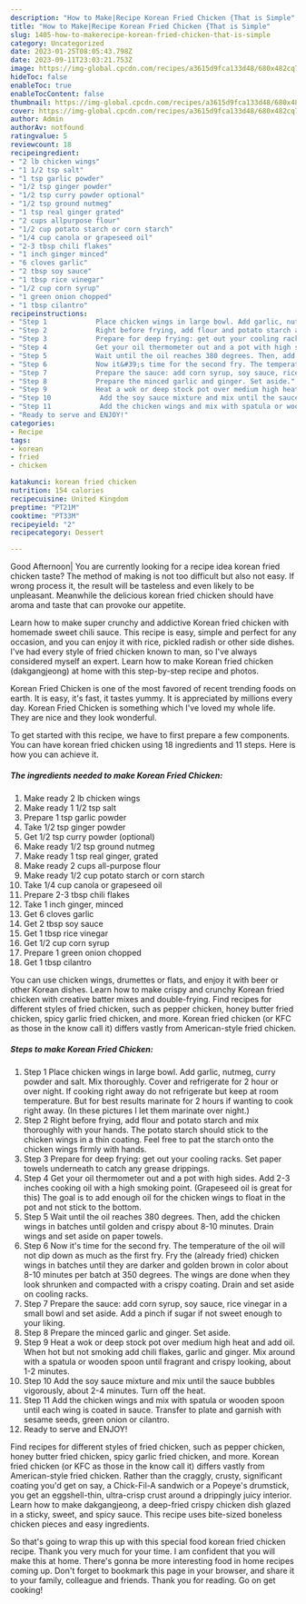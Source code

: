 ```yaml
---
description: "How to Make|Recipe Korean Fried Chicken {That is Simple"
title: "How to Make|Recipe Korean Fried Chicken {That is Simple"
slug: 1405-how-to-makerecipe-korean-fried-chicken-that-is-simple
category: Uncategorized
date: 2023-01-25T08:05:43.798Z
date: 2023-09-11T23:03:21.753Z
image: https://img-global.cpcdn.com/recipes/a3615d9fca133d48/680x482cq70/korean-fried-chicken-recipe-main-photo.jpg
hideToc: false
enableToc: true
enableTocContent: false
thumbnail: https://img-global.cpcdn.com/recipes/a3615d9fca133d48/680x482cq70/korean-fried-chicken-recipe-main-photo.jpg
cover: https://img-global.cpcdn.com/recipes/a3615d9fca133d48/680x482cq70/korean-fried-chicken-recipe-main-photo.jpg
author: Admin
authorAv: notfound
ratingvalue: 5
reviewcount: 18
recipeingredient:
- "2 lb chicken wings"
- "1 1/2 tsp salt"
- "1 tsp garlic powder"
- "1/2 tsp ginger powder"
- "1/2 tsp curry powder optional"
- "1/2 tsp ground nutmeg"
- "1 tsp real ginger grated"
- "2 cups allpurpose flour"
- "1/2 cup potato starch or corn starch"
- "1/4 cup canola or grapeseed oil"
- "2-3 tbsp chili flakes"
- "1 inch ginger minced"
- "6 cloves garlic"
- "2 tbsp soy sauce"
- "1 tbsp rice vinegar"
- "1/2 cup corn syrup"
- "1 green onion chopped"
- "1 tbsp cilantro"
recipeinstructions:
- "Step 1            Place chicken wings in large bowl. Add garlic, nutmeg, curry powder and salt. Mix thoroughly. Cover and refrigerate for 2 hour or over night. If cooking right away do not refrigerate but keep at room temperature. But for best results marinate for 2 hours if wanting to cook right away. (In these pictures I let them marinate over night.)"
- "Step 2            Right before frying, add flour and potato starch and mix thoroughly with your hands. The potato starch should stick to the chicken wings in a thin coating. Feel free to pat the starch onto the chicken wings firmly with hands."
- "Step 3            Prepare for deep frying: get out your cooling racks. Set paper towels underneath to catch any grease drippings."
- "Step 4            Get your oil thermometer out and a pot with high sides. Add 2-3 inches cooking oil with a high smoking point. (Grapeseed oil is great for this) The goal is to add enough oil for the chicken wings to float in the pot and not stick to the bottom."
- "Step 5            Wait until the oil reaches 380 degrees. Then, add the chicken wings in batches until golden and crispy about 8-10 minutes. Drain wings and set aside on paper towels."
- "Step 6            Now it&#39;s time for the second fry. The temperature of the oil will not dip down as much as the first fry. Fry the (already fried) chicken wings in batches until they are darker and golden brown in color about 8-10 minutes per batch at 350 degrees. The wings are done when they look shrunken and compacted with a crispy coating. Drain and set aside on cooling racks."
- "Step 7            Prepare the sauce: add corn syrup, soy sauce, rice vinegar in a small bowl and set aside. Add a pinch if sugar if not sweet enough to your liking."
- "Step 8            Prepare the minced garlic and ginger. Set aside."
- "Step 9            Heat a wok or deep stock pot over medium high heat and add oil. When hot but not smoking add chili flakes, garlic and ginger. Mix around with a spatula or wooden spoon until fragrant and crispy looking, about 1-2 minutes."
- "Step 10            Add the soy sauce mixture and mix until the sauce bubbles vigorously, about 2-4 minutes. Turn off the heat."
- "Step 11            Add the chicken wings and mix with spatula or wooden spoon until each wing is coated in sauce. Transfer to plate and garnish with sesame seeds, green onion or cilantro."
- "Ready to serve and ENJOY!"
categories:
- Recipe
tags:
- korean
- fried
- chicken

katakunci: korean fried chicken 
nutrition: 154 calories
recipecuisine: United Kingdom
preptime: "PT21M"
cooktime: "PT33M"
recipeyield: "2"
recipecategory: Dessert

---
```



Good Afternoon| You are currently looking for a recipe idea korean fried chicken taste? The method of making is not too difficult but also not easy. If wrong process it, the result will be tasteless and even likely to be unpleasant. Meanwhile the delicious korean fried chicken should have aroma and taste that can provoke our appetite.





Learn how to make super crunchy and addictive Korean fried chicken with homemade sweet chili sauce. This recipe is easy, simple and perfect for any occasion, and you can enjoy it with rice, pickled radish or other side dishes. I&#39;ve had every style of fried chicken known to man, so I&#39;ve always considered myself an expert. Learn how to make Korean fried chicken (dakgangjeong) at home with this step-by-step recipe and photos.

Korean Fried Chicken is one of the most favored of recent trending foods on earth. It is easy, it's fast, it tastes yummy. It is appreciated by millions every day. Korean Fried Chicken is something which I've loved my whole life. They are nice and they look wonderful.


To get started with this recipe, we have to first prepare a few components. You can have korean fried chicken using 18 ingredients and 11 steps. Here is how you can achieve it.

<!--inarticleads1-->

##### The ingredients needed to make Korean Fried Chicken:

1. Make ready 2 lb chicken wings
1. Make ready 1 1/2 tsp salt
1. Prepare 1 tsp garlic powder
1. Take 1/2 tsp ginger powder
1. Get 1/2 tsp curry powder (optional)
1. Make ready 1/2 tsp ground nutmeg
1. Make ready 1 tsp real ginger, grated
1. Make ready 2 cups all-purpose flour
1. Make ready 1/2 cup potato starch or corn starch
1. Take 1/4 cup canola or grapeseed oil
1. Prepare 2-3 tbsp chili flakes
1. Take 1 inch ginger, minced
1. Get 6 cloves garlic
1. Get 2 tbsp soy sauce
1. Get 1 tbsp rice vinegar
1. Get 1/2 cup corn syrup
1. Prepare 1 green onion chopped
1. Get 1 tbsp cilantro


You can use chicken wings, drumettes or flats, and enjoy it with beer or other Korean dishes. Learn how to make crispy and crunchy Korean fried chicken with creative batter mixes and double-frying. Find recipes for different styles of fried chicken, such as pepper chicken, honey butter fried chicken, spicy garlic fried chicken, and more. Korean fried chicken (or KFC as those in the know call it) differs vastly from American-style fried chicken. 

<!--inarticleads2-->

##### Steps to make Korean Fried Chicken:

1. Step 1            Place chicken wings in large bowl. Add garlic, nutmeg, curry powder and salt. Mix thoroughly. Cover and refrigerate for 2 hour or over night. If cooking right away do not refrigerate but keep at room temperature. But for best results marinate for 2 hours if wanting to cook right away. (In these pictures I let them marinate over night.)
1. Step 2            Right before frying, add flour and potato starch and mix thoroughly with your hands. The potato starch should stick to the chicken wings in a thin coating. Feel free to pat the starch onto the chicken wings firmly with hands.
1. Step 3            Prepare for deep frying: get out your cooling racks. Set paper towels underneath to catch any grease drippings.
1. Step 4            Get your oil thermometer out and a pot with high sides. Add 2-3 inches cooking oil with a high smoking point. (Grapeseed oil is great for this) The goal is to add enough oil for the chicken wings to float in the pot and not stick to the bottom.
1. Step 5            Wait until the oil reaches 380 degrees. Then, add the chicken wings in batches until golden and crispy about 8-10 minutes. Drain wings and set aside on paper towels.
1. Step 6            Now it&#39;s time for the second fry. The temperature of the oil will not dip down as much as the first fry. Fry the (already fried) chicken wings in batches until they are darker and golden brown in color about 8-10 minutes per batch at 350 degrees. The wings are done when they look shrunken and compacted with a crispy coating. Drain and set aside on cooling racks.
1. Step 7            Prepare the sauce: add corn syrup, soy sauce, rice vinegar in a small bowl and set aside. Add a pinch if sugar if not sweet enough to your liking.
1. Step 8            Prepare the minced garlic and ginger. Set aside.
1. Step 9            Heat a wok or deep stock pot over medium high heat and add oil. When hot but not smoking add chili flakes, garlic and ginger. Mix around with a spatula or wooden spoon until fragrant and crispy looking, about 1-2 minutes.
1. Step 10            Add the soy sauce mixture and mix until the sauce bubbles vigorously, about 2-4 minutes. Turn off the heat.
1. Step 11            Add the chicken wings and mix with spatula or wooden spoon until each wing is coated in sauce. Transfer to plate and garnish with sesame seeds, green onion or cilantro.
1. Ready to serve and ENJOY!

Find recipes for different styles of fried chicken, such as pepper chicken, honey butter fried chicken, spicy garlic fried chicken, and more. Korean fried chicken (or KFC as those in the know call it) differs vastly from American-style fried chicken. Rather than the craggly, crusty, significant coating you&#39;d get on say, a Chick-Fil-A sandwich or a Popeye&#39;s drumstick, you get an eggshell-thin, ultra-crisp crust around a drippingly juicy interior. Learn how to make dakgangjeong, a deep-fried crispy chicken dish glazed in a sticky, sweet, and spicy sauce. This recipe uses bite-sized boneless chicken pieces and easy ingredients. 

So that's going to wrap this up with this special food korean fried chicken recipe. Thank you very much for your time. I am confident that you will make this at home. There's gonna be more interesting food in home recipes coming up. Don't forget to bookmark this page in your browser, and share it to your family, colleague and friends. Thank you for reading. Go on get cooking!

